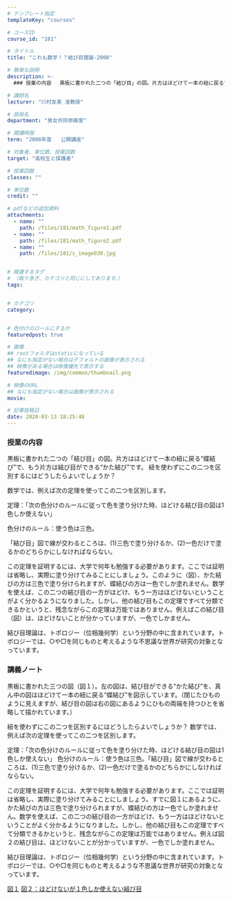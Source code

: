```yaml
---
# テンプレート指定
templateKey: "courses"

# コースID
course_id: "181"

# タイトル
title: "これも数学！？結び目理論-2008"

# 簡単な説明
description: >-
  ### 授業の内容 　黒板に書かれた二つの「結び目」の図。片方はほどけて一本の紐に戻る“蝶結び”で、もう片方は結び目ができる“かた結び”です。 　紐を使わずにこの二つを区別するにはどうしたらよい...

# 講師名
lecturer: "川村友美 准教授"

# 部局名
department: "男女共同参画室"

# 開講時限
term: "2008年度	公開講座"

# 対象者、単位数、授業回数
target: "高校生と保護者"

# 授業回数
classes: ""

# 単位数
credit: ""

# pdfなどの追加資料
attachments: 
  - name: "" 
    path: /files/181/math_figure1.pdf
  - name: "" 
    path: /files/181/math_figure2.pdf
  - name: "" 
    path: /files/181/s_image030.jpg


# 関連するタグ
# （取り急ぎ、カテゴリと同じにしてあります。）
tags:


# カテゴリ
category:


# 色付けのロールにするか
featuredpost: true

# 画像
## rootフォルダはstaticになっている
## なにも指定がない場合はデフォルトの画像が表示される
## 映像がある場合は映像優先で表示する
featuredimage: /img/common/thumbnail.png

# 映像のURL
## なにも指定がない場合は画像が表示される
movie: 

# 記事投稿日
date: 2020-03-13 18:25:48
---
```



### 授業の内容

黒板に書かれた二つの「結び目」の図。片方はほどけて一本の紐に戻る“蝶結び”で、もう片方は結び目ができる“かた結び”です。
紐を使わずにこの二つを区別するにはどうしたらよいでしょうか？

数学では、例えば次の定理を使ってこの二つを区別します。

定理：「次の色分けのルールに従って色を塗り分けた時、ほどける結び目の図は1色しか使えない」

色分けのルール：使う色は三色。

「結び目」図で線が交わるところは、(1)三色で塗り分けるか、(2)一色だけで塗るかのどちらかにしなければならない。

この定理を証明するには、大学で何年も勉強する必要があります。ここでは証明は省略し、実際に塗り分けてみることにしましょう。このように（図）、かた結びの方は三色で塗り分けられますが、蝶結びの方は一色でしか塗れません。数学を使えば、この二つの結び目の一方がほどけ、もう一方はほどけないということがよく分かるようになりました。しかし、他の結び目もこの定理ですべて分類できるかというと、残念ながらこの定理は万能ではありません。例えばこの結び目（図）は、ほどけないことが分かっていますが、一色でしかません。

結び目理論は、トポロジー（位相幾何学）という分野の中に含まれています。トポロジーでは、○や□を同じものと考えるような不思議な世界が研究の対象となっています。














### 講義ノート

黒板に書かれた三つの図（図１）。左の図は、結び目ができる“かた結び”を、真ん中の図はほどけて一本の紐に戻る“蝶結び”を図示しています。（閉じたひものように見えますが、結び目の図は右の図にあるようにひもの両端を持つひとを省略して描かれています。）

紐を使わずにこの二つを区別するにはどうしたらよいでしょうか？
数学では、例えば次の定理を使ってこの二つを区別します。

定理：「次の色分けのルールに従って色を塗り分けた時、ほどける結び目の図は1色しか使えない」
色分けのルール：使う色は三色。「結び目」図で線が交わるところは、(1)三色で塗り分けるか、(2)一色だけで塗るかのどちらかにしなければならない。

この定理を証明するには、大学で何年も勉強する必要があります。ここでは証明は省略し、実際に塗り分けてみることにしましょう。すでに図１にあるように、かた結びの方は三色で塗り分けられますが、蝶結びの方は一色でしか塗れません。数学を使えば、この二つの結び目の一方がほどけ、もう一方はほどけないということがよく分かるようになりました。しかし、他の結び目もこの定理ですべて分類できるかというと、残念ながらこの定理は万能ではありません。例えば図２の結び目は、ほどけないことが分かっていますが、一色でしか塗れません。

結び目理論は、トポロジー（位相幾何学）という分野の中に含まれています。トポロジーでは、○や□を同じものと考えるような不思議な世界が研究の対象となっています。


[図１](/files/181/math_figure1.pdf) 
[図２：ほどけないが１色しか使えない結び目](/files/181/math_figure2.pdf) 











